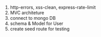 1. http-errors, xss-clean, express-rate-limit
2. MVC architeture
3. connect to mongo DB
4. schema & Model for User
5. create seed route for testing